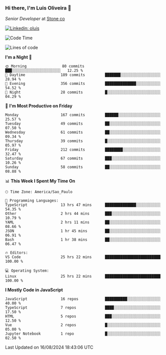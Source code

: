 ### Hi there, I'm Luis Oliveira 👋
*Senior Developer* at [Stone co](https://www.stone.com.br)  

[![Linkedin: oluis](https://img.shields.io/badge/-ooluis-blue?style=flat-square&logo=Linkedin&logoColor=white&link=https://www.linkedin.com/in/ooluis)](https://www.linkedin.com/in/ooluis/)

<!--START_SECTION:waka-->
![Code Time](http://img.shields.io/badge/Code%20Time-4%2C244%20hrs%2058%20mins-blue)

![Lines of code](https://img.shields.io/badge/From%20Hello%20World%20I%27ve%20Written-355.4%20thousand%20lines%20of%20code-blue)

**I'm a Night 🦉** 

```text
🌞 Morning                80 commits          ███░░░░░░░░░░░░░░░░░░░░░░   12.25 % 
🌆 Daytime                189 commits         ███████░░░░░░░░░░░░░░░░░░   28.94 % 
🌃 Evening                356 commits         ██████████████░░░░░░░░░░░   54.52 % 
🌙 Night                  28 commits          █░░░░░░░░░░░░░░░░░░░░░░░░   04.29 % 
```
📅 **I'm Most Productive on Friday** 

```text
Monday                   167 commits         ██████░░░░░░░░░░░░░░░░░░░   25.57 % 
Tuesday                  49 commits          ██░░░░░░░░░░░░░░░░░░░░░░░   07.50 % 
Wednesday                61 commits          ██░░░░░░░░░░░░░░░░░░░░░░░   09.34 % 
Thursday                 39 commits          █░░░░░░░░░░░░░░░░░░░░░░░░   05.97 % 
Friday                   212 commits         ████████░░░░░░░░░░░░░░░░░   32.47 % 
Saturday                 67 commits          ███░░░░░░░░░░░░░░░░░░░░░░   10.26 % 
Sunday                   58 commits          ██░░░░░░░░░░░░░░░░░░░░░░░   08.88 % 
```


📊 **This Week I Spent My Time On** 

```text
🕑︎ Time Zone: America/Sao_Paulo

💬 Programming Languages: 
TypeScript               13 hrs 47 mins      ██████████████░░░░░░░░░░░   54.35 % 
Other                    2 hrs 44 mins       ███░░░░░░░░░░░░░░░░░░░░░░   10.79 % 
YAML                     2 hrs 11 mins       ██░░░░░░░░░░░░░░░░░░░░░░░   08.66 % 
JSON                     1 hr 45 mins        ██░░░░░░░░░░░░░░░░░░░░░░░   06.91 % 
Bash                     1 hr 38 mins        ██░░░░░░░░░░░░░░░░░░░░░░░   06.47 % 

🔥 Editors: 
VS Code                  25 hrs 22 mins      █████████████████████████   100.00 % 

💻 Operating System: 
Linux                    25 hrs 22 mins      █████████████████████████   100.00 % 
```

**I Mostly Code in JavaScript** 

```text
JavaScript               16 repos            ██████████░░░░░░░░░░░░░░░   40.00 % 
TypeScript               7 repos             ████░░░░░░░░░░░░░░░░░░░░░   17.50 % 
HTML                     5 repos             ███░░░░░░░░░░░░░░░░░░░░░░   12.50 % 
Vue                      2 repos             █░░░░░░░░░░░░░░░░░░░░░░░░   05.00 % 
Jupyter Notebook         1 repo              █░░░░░░░░░░░░░░░░░░░░░░░░   02.50 % 
```




 Last Updated on 16/08/2024 18:43:06 UTC
<!--END_SECTION:waka-->
